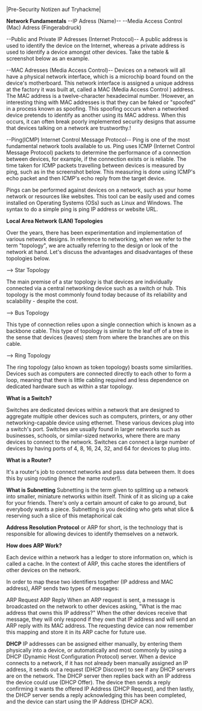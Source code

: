 |Pre-Security Notizen auf Tryhackme|

**Network Fundamentals**
--IP Adress (Name)--
--Media Access Control (Mac) Adress (Fingerabdruck)

--Public and Private IP Adresses (Internet Protocol)--
A public address is used to identify the device on the Internet, whereas a private address is used to identify a device amongst other devices. Take the table & screenshot below as an example.

--MAC Adresses (Media Access Control)--
Devices on a network will all have a physical network interface, which is a microchip board found on the device's motherboard. This network interface is assigned a unique address at the factory it was built at, called a MAC (Media Access Control ) address. The MAC address is a twelve-character hexadecimal number.
!However, an interesting thing with MAC addresses is that they can be faked or "spoofed" in a process known as spoofing. This spoofing occurs when a networked device pretends to identify as another using its MAC address. When this occurs, it can often break poorly implemented security designs that assume that devices talking on a network are trustworthy.!

--Ping(ICMP) Internet Control Message Protocol--
Ping is one of the most fundamental network tools available to us. Ping uses ICMP (Internet Control Message Protocol) packets to determine the performance of a connection between devices, for example, if the connection exists or is reliable.
The time taken for ICMP packets travelling between devices is measured by ping, such as in the screenshot below. This measuring is done using ICMP's echo packet and then ICMP's echo reply from the target device.

Pings can be performed against devices on a network, such as your home network or resources like websites. This tool can be easily used and comes installed on Operating Systems (OSs) such as Linux and Windows. The syntax to do a simple ping is ping IP address or website URL.

**Local Area Network (LAN) Topologies**

Over the years, there has been experimentation and implementation of various network designs. In reference to networking, when we refer to the term "topology", we are actually referring to the design or look of the network at hand. Let's discuss the advantages and disadvantages of these topologies below.

--> Star Topology

The main premise of a star topology is that devices are individually connected via a central networking device such as a switch or hub. This topology is the most commonly found today because of its reliability and scalability - despite the cost.

--> Bus Topology

This type of connection relies upon a single connection which is known as a backbone cable. This type of topology is similar to the leaf off of a tree in the sense that devices (leaves) stem from where the branches are on this cable.

--> Ring Topology

The ring topology (also known as token topology) boasts some similarities. Devices such as computers are connected directly to each other to form a loop, meaning that there is little cabling required and less dependence on dedicated hardware such as within a star topology.

**What is a Switch?**

Switches are dedicated devices within a network that are designed to aggregate multiple other devices such as computers, printers, or any other networking-capable device using ethernet. These various devices plug into a switch's port. Switches are usually found in larger networks such as businesses, schools, or similar-sized networks, where there are many devices to connect to the network. Switches can connect a large number of devices by having ports of 4, 8, 16, 24, 32, and 64 for devices to plug into.

**What is a Router?**

It's a router's job to connect networks and pass data between them. It does this by using routing (hence the name router!).

**What is Subnetting**
Subnetting is the term given to splitting up a network into smaller, miniature networks within itself. Think of it as slicing up a cake for your friends. There's only a certain amount of cake to go around, but everybody wants a piece. Subnetting is you deciding who gets what slice & reserving such a slice of this metaphorical cak

**Address Resolution Protocol** or ARP for short, is the technology that is responsible for allowing devices to identify themselves on a network.

**How does ARP Work?**

Each device within a network has a ledger to store information on, which is called a cache. In the context of ARP, this cache stores the identifiers of other devices on the network.

In order to map these two identifiers together (IP address and MAC address), ARP sends two types of messages:

ARP Request
ARP Reply
When an ARP request is sent, a message is broadcasted on the network to other devices asking, "What is the mac address that owns this IP address?" When the other devices receive that message, they will only respond if they own that IP address and will send an ARP reply with its MAC address. The requesting device can now remember this mapping and store it in its ARP cache for future use.

**DHCP**
IP addresses can be assigned either manually, by entering them physically into a device, or automatically and most commonly by using a DHCP (Dynamic Host Configuration Protocol) server. When a device connects to a network, if it has not already been manually assigned an IP address, it sends out a request (DHCP Discover) to see if any DHCP servers are on the network. The DHCP server then replies back with an IP address the device could use (DHCP Offer). The device then sends a reply confirming it wants the offered IP Address (DHCP Request), and then lastly, the DHCP server sends a reply acknowledging this has been completed, and the device can start using the IP Address (DHCP ACK).



